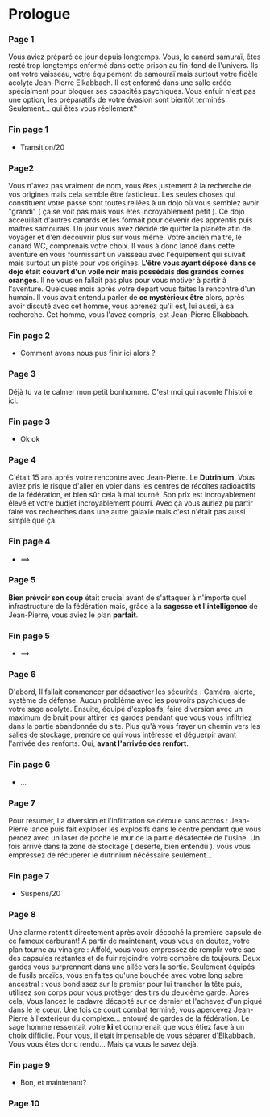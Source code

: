 # Prologue
### Page 1
Vous aviez préparé ce jour depuis longtemps. Vous, le canard samuraï, êtes resté trop longtemps enfermé dans cette prison au fin-fond de l'univers. Ils ont votre vaisseau, votre équipement de samouraï mais surtout votre fidèle acolyte Jean-Pierre Elkabbach. Il est enfermé dans une salle créée spécialment pour bloquer ses capacités psychiques. Vous enfuir n'est pas une option, les préparatifs de votre évasion sont bientôt terminés. Seulement... qui êtes vous réellement?
### Fin page 1
* Transition/20
### Page2 
Vous n'avez pas vraiment de nom, vous êtes justement à la recherche de vos origines mais cela semble être fastidieux. Les seules  choses qui constituent votre passé sont toutes reliées à un dojo où vous semblez avoir "grandi" ( ça se voit pas mais vous êtes incroyablement petit ). Ce dojo acceuillait d'autres canards et les formait pour devenir des apprentis puis maîtres samouraïs. Un jour vous avez décidé de quitter la planète afin de voyager et d'en découvrir plus sur vous même. Votre ancien maître, le canard WC, comprenais votre choix. Il vous à donc lancé dans cette aventure en vous fournissant un vaisseau avec l'équipement qui suivait mais surtout un piste pour vos origines. **L'être vous ayant déposé dans ce dojo était couvert d'un voile noir mais possédais des grandes cornes oranges**. Il ne vous en fallait pas plus pour vous motiver à partir à l'aventure. Quelques mois après votre départ vous faites la rencontre d'un humain. Il vous avait entendu parler de **ce mystèrieux être** alors, après avoir discuté avec cet homme, vous aprenez qu'il est, lui aussi, à sa recherche. Cet homme, vous l'avez compris, est Jean-Pierre Elkabbach.
### Fin page 2
* Comment avons nous pus finir ici alors ?
### Page 3
Déjà tu va te calmer mon petit bonhomme. C'est moi qui raconte l'histoire ici.
### Fin page 3
* Ok ok
### Page 4
C'était 15 ans après votre rencontre avec Jean-Pierre. Le **Dutrinium**. Vous aviez pris le risque d'aller en voler dans les centres de récoltes radioactifs de la fédération, et bien sûr cela à mal tourné. Son prix est incroyablement élevé et votre budjet incroyablement pourri. Avec ça vous auriez pu partir faire vos recherches dans une autre galaxie mais c'est n'était pas aussi simple que ça.
### Fin page 4
* ==>
### Page 5
**Bien prévoir son coup** était crucial avant de s'attaquer à n'importe quel infrastructure de la fédération mais, grâce à la **sagesse et l'intelligence** de Jean-Pierre, vous aviez le plan **parfait**.
### Fin page 5
* ==>
### Page 6
D'abord, Il fallait commencer par désactiver les sécurités : Caméra, alerte, système de défense. Aucun problème avec les pouvoirs psychiques de votre sage acolyte. Ensuite, équipé d'explosifs, faire diversion avec un maximum de bruit pour attirer les gardes pendant que vous vous infiltriez dans la partie abandonnée du site. Plus qu'à vous frayer un chemin vers les salles de stockage, prendre ce qui vous intêresse et déguerpir avant l'arrivée des renforts. Oui, **avant l'arrivée des renfort**.
### Fin page 6
* ...
### Page 7
Pour résumer, La diversion et l'infiltration se déroule sans accros : Jean-Pierre lance puis fait exploser les explosifs dans le centre pendant que vous percez avec un laser de poche le mur de la partie désafectée de l'usine. Un fois arrivé dans la zone de stockage ( deserte, bien entendu ). vous vous empressez de récuperer le dutrinium nécéssaire seulement... 
### Fin page 7
* Suspens/20
### Page 8
Une alarme retentit directement après avoir décoché la première capsule de ce fameux carburant! À partir de maintenant, vous vous en doutez, votre plan tourne au vinaigre : Affolé, vous vous empressez de remplir votre sac des capsules restantes et de fuir rejoindre votre compère de toujours. Deux gardes vous surprennent dans une allée vers la sortie. Seulement équipés de fusils arcaïcs, vous en faites qu'une bouchée avec votre long sabre ancestral : vous bondissez sur le premier pour lui trancher la tête puis, utilisez son corps pour vous protèger des tirs du deuxième garde. Après cela, Vous lancez le cadavre décapité sur ce dernier et l'achevez d'un piqué dans le le cœur. Une fois ce court combat terminé, vous apercevez Jean-Pierre à l'exterieur du complexe... entouré de gardes de la fédération. Le sage homme ressentait votre **ki** et comprenait que vous étiez face à un choix difficile. Pour vous, il était impensable de vous séparer d'Elkabbach. Vous vous êtes donc rendu... Mais ça vous le savez déjà.
### Fin page 9
* Bon, et maintenant?
### Page 10
